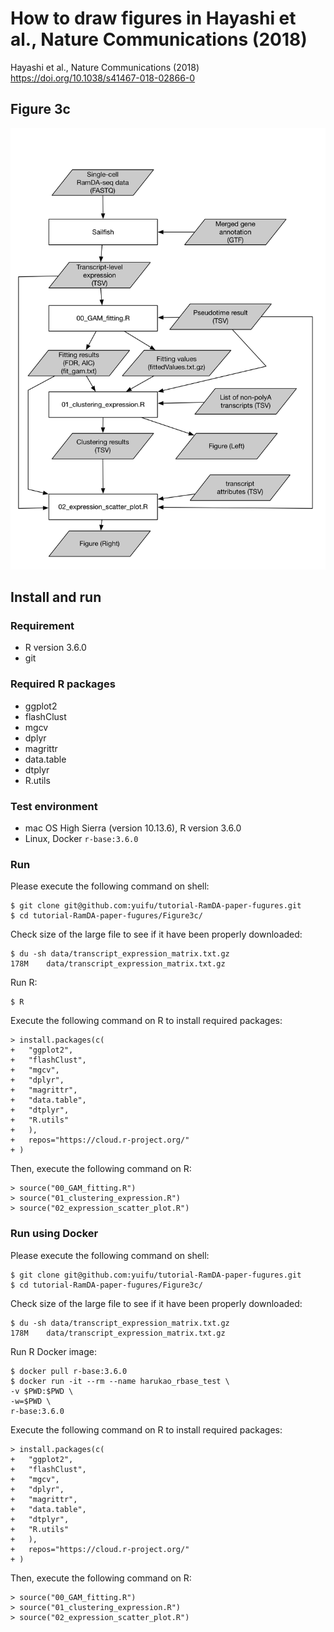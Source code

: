 # How to draw figures in Hayashi et al., Nature Communications (2018)

Hayashi et al., Nature Communications (2018) https://doi.org/10.1038/s41467-018-02866-0

## Figure 3c

![](workflow_fig3c.png)


## Install and run
### Requirement
- R version 3.6.0
- git

### Required R packages

- ggplot2
- flashClust
- mgcv
- dplyr
- magrittr
- data.table
- dtplyr
- R.utils


### Test environment
- mac OS High Sierra (version 10.13.6), R version 3.6.0
- Linux, Docker `r-base:3.6.0`


### Run

Please execute the following command on shell:


```
$ git clone git@github.com:yuifu/tutorial-RamDA-paper-fugures.git
$ cd tutorial-RamDA-paper-fugures/Figure3c/
```

Check size of the large file to see if it have been properly downloaded:

```
$ du -sh data/transcript_expression_matrix.txt.gz
178M	data/transcript_expression_matrix.txt.gz
```

Run R:

```
$ R
```

Execute the following command on R to install required packages:

```
> install.packages(c(
+ 	"ggplot2",
+ 	"flashClust",
+ 	"mgcv",
+ 	"dplyr",
+ 	"magrittr",
+ 	"data.table",
+ 	"dtplyr",
+ 	"R.utils"
+ 	),
+ 	repos="https://cloud.r-project.org/"
+ )
```

Then, execute the following command on R:

```
> source("00_GAM_fitting.R")
> source("01_clustering_expression.R")
> source("02_expression_scatter_plot.R")
```


### Run using Docker

Please execute the following command on shell:

```
$ git clone git@github.com:yuifu/tutorial-RamDA-paper-fugures.git
$ cd tutorial-RamDA-paper-fugures/Figure3c/
```


Check size of the large file to see if it have been properly downloaded:

```
$ du -sh data/transcript_expression_matrix.txt.gz
178M	data/transcript_expression_matrix.txt.gz
```

Run R Docker image:

```
$ docker pull r-base:3.6.0
$ docker run -it --rm --name harukao_rbase_test \
-v $PWD:$PWD \
-w=$PWD \
r-base:3.6.0
```

Execute the following command on R to install required packages:

```
> install.packages(c(
+ 	"ggplot2",
+ 	"flashClust",
+ 	"mgcv",
+ 	"dplyr",
+ 	"magrittr",
+ 	"data.table",
+ 	"dtplyr",
+ 	"R.utils"
+ 	),
+ 	repos="https://cloud.r-project.org/"
+ )
```

Then, execute the following command on R:

```
> source("00_GAM_fitting.R")
> source("01_clustering_expression.R")
> source("02_expression_scatter_plot.R")
```


